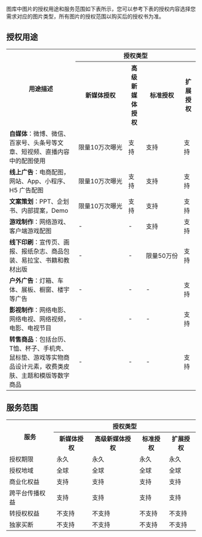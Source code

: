 图库中图片的授权用途和服务范围如下表所示，您可以参考下表的授权内容选择您需求对应的图片类型，所有图片的授权范围以购买后的授权书为准。

## 授权用途

<table>
   <tr>
      <th rowspan="2">用途描述</th>
			<th colspan="4"><center>授权类型</center></th>
   </tr>
   <tr>
      <th>新媒体授权</th>
      <th>高级新媒体授权</th>
      <th>标准授权</th>
      <th>扩展授权</th>
   </tr>
   <tr>
	 <td><b>自媒体</b>：微博、微信、百家号、头条号等文章、短视频、直播内容中的配图使用</td>
      <td nowrap="nowrap">限量10万次曝光</td>
      <td>支持</td>
      <td>支持</td>
      <td>支持</td>
   </tr>
   <tr>
      <td><b>线上广告</b>：电商配图，网站、App、小程序、H5 广告配图</td>
      <td>限量10万次曝光</td>
      <td>支持</td>
      <td>支持</td>
      <td>支持</td>
   </tr>
   <tr>
      <td><b>文案策划</b>：PPT、企划书、内部提案，Demo</td>
      <td>限量10万次曝光</td>
      <td>支持</td>
      <td>支持</td>
      <td>支持</td>
   </tr>
   <tr>
      <td><b>游戏制作</b>：网络游戏、客户端游戏配图</td>
      <td>-</td>
      <td>-</td>
      <td>支持</td>
      <td>支持</td>
   </tr>
   <tr>
      <td><b>线下印刷</b>：宣传页、画报、报纸杂志、商品包装、易拉宝、书籍和教材出版</td>
      <td>-</td>
      <td>-</td>
      <td nowrap="nowrap">限量50万份</td>
      <td>支持</td>
   </tr>
   <tr>
      <td><b>户外广告</b>：灯箱、车体、展板、橱窗、楼宇等广告</td>
      <td>-</td>
      <td>-</td>
      <td>-</td>
      <td>支持</td>
   </tr>
   <tr>
      <td><b>影视制作</b>：网络电影、网络电视、网络视频，电影、电视节目</td>
      <td>-</td>
      <td>-</td>
      <td>-</td>
      <td>支持</td>
   </tr>
   <tr>
      <td><b>转售商品</b>：包括台历、T恤、杯子、手机壳、鼠标垫、游戏等实物商品设计元素，收费类皮肤、主题和模版等数字商品</td>
      <td>-</td>
      <td>-</td>
      <td>-</td>
      <td>支持</td>
   </tr>
</table>



## 服务范围


<table>
   <tr>
      <th rowspan="2">服务</th>
			<th colspan="4"><center>授权类型</center></th>
   </tr>
   <tr>
      <th>新媒体授权</th>
      <th>高级新媒体授权</th>
      <th>标准授权</th>
      <th>扩展授权</th>
   </tr>
   <tr>
      <td>授权期限</td>
      <td>永久</td>
      <td>永久</td>
      <td>永久</td>
      <td>永久</td>
   </tr>
   <tr>
      <td>授权地域</td>
      <td>全球</td>
      <td>全球</td>
      <td>全球</td>
      <td>全球</td>
   </tr>
   <tr>
      <td>商业化权益</td>
      <td>支持</td>
      <td>支持</td>
      <td>支持</td>
      <td>支持</td>
   </tr>
   <tr>
      <td>跨平台传播权益</td>
      <td>支持</td>
      <td>支持</td>
      <td>支持</td>
      <td>支持</td>
   </tr>
   <tr>
      <td>转授权权益</td>
      <td>不支持</td>
      <td>不支持</td>
      <td>不支持</td>
      <td>不支持</td>
   </tr>
   <tr>
      <td>独家买断</td>
      <td>不支持</td>
      <td>不支持</td>
      <td>不支持</td>
      <td>不支持</td>
   </tr>
</table>
